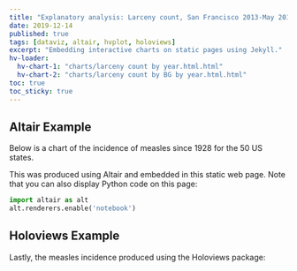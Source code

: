 ```yaml
---
title: "Explanatory analysis: Larceny count, San Francisco 2013-May 2018"
date: 2019-12-14
published: true
tags: [dataviz, altair, hvplot, holoviews]
excerpt: "Embedding interactive charts on static pages using Jekyll."
hv-loader:
  hv-chart-1: "charts/larceny count by year.html.html"
  hv-chart-2: "charts/larceny count by BG by year.html.html"
toc: true
toc_sticky: true
---
```


## Altair Example

Below is a chart of the incidence of measles since 1928 for the 50 US states.

This was produced using Altair and embedded in this static web page. Note that you can also display Python code on this page:

```python
import altair as alt
alt.renderers.enable('notebook')
```

## Holoviews Example

Lastly, the measles incidence produced using the Holoviews package:

<div id="hv-chart-1"></div>
<div id="hv-chart-2"></div>
